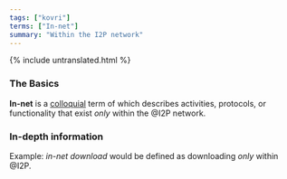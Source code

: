 ```yaml
---
tags: ["kovri"]
terms: ["In-net"]
summary: "Within the I2P network"
---
```


{% include untranslated.html %}
### The Basics

**In-net** is a [colloquial](https://en.wikipedia.org/wiki/Colloquial) term of which describes activities, protocols, or functionality that exist *only* within the @I2P network.

### In-depth information

Example: *in-net download* would be defined as downloading *only* within @I2P.
